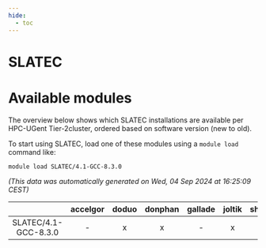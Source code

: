 ```yaml
---
hide:
  - toc
---
```


SLATEC
======

# Available modules


The overview below shows which SLATEC installations are available per HPC-UGent Tier-2cluster, ordered based on software version (new to old).

To start using SLATEC, load one of these modules using a `module load` command like:

```shell
module load SLATEC/4.1-GCC-8.3.0
```

*(This data was automatically generated on Wed, 04 Sep 2024 at 16:25:09 CEST)*  

| |accelgor|doduo|donphan|gallade|joltik|shinx|skitty|
| :---: | :---: | :---: | :---: | :---: | :---: | :---: | :---: |
|SLATEC/4.1-GCC-8.3.0|-|x|x|-|x|-|x|
